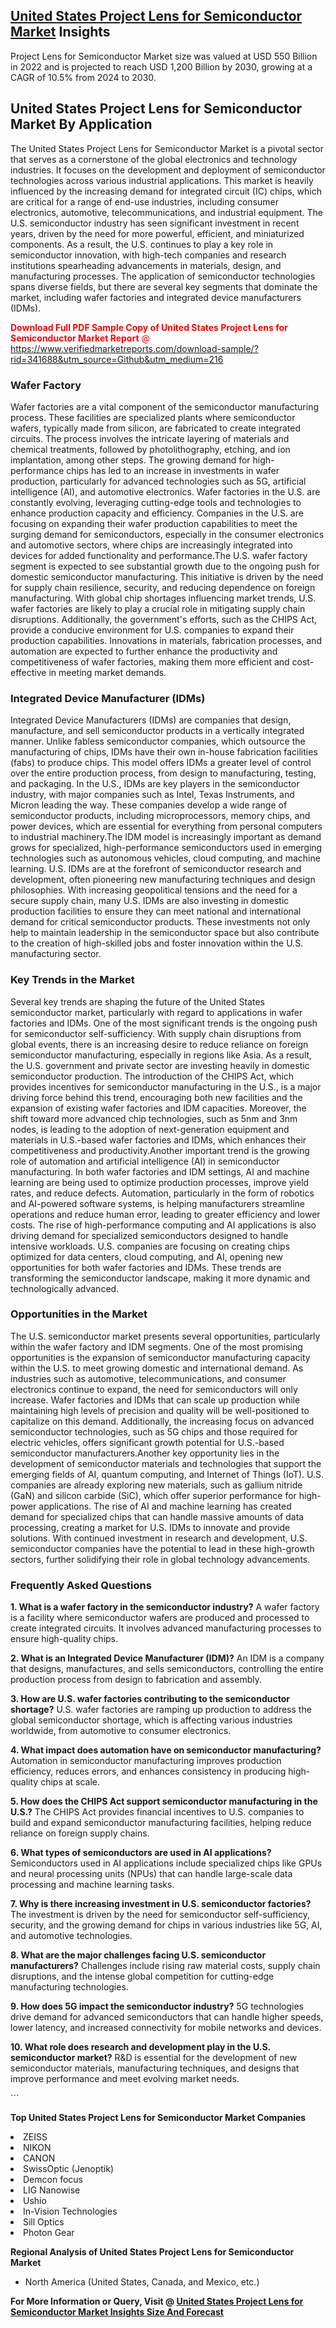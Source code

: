<h2><a href="https://www.verifiedmarketreports.com/download-sample/?rid=341688&amp;utm_source=Github&amp;utm_medium=216" target="_blank">United States Project Lens for Semiconductor Market</a> Insights</h2><p>Project Lens for Semiconductor Market size was valued at USD 550 Billion in 2022 and is projected to reach USD 1,200 Billion by 2030, growing at a CAGR of 10.5% from 2024 to 2030.</p><p><h2>United States Project Lens for Semiconductor Market By Application</h2><p>The United States Project Lens for Semiconductor Market is a pivotal sector that serves as a cornerstone of the global electronics and technology industries. It focuses on the development and deployment of semiconductor technologies across various industrial applications. This market is heavily influenced by the increasing demand for integrated circuit (IC) chips, which are critical for a range of end-use industries, including consumer electronics, automotive, telecommunications, and industrial equipment. The U.S. semiconductor industry has seen significant investment in recent years, driven by the need for more powerful, efficient, and miniaturized components. As a result, the U.S. continues to play a key role in semiconductor innovation, with high-tech companies and research institutions spearheading advancements in materials, design, and manufacturing processes. The application of semiconductor technologies spans diverse fields, but there are several key segments that dominate the market, including wafer factories and integrated device manufacturers (IDMs).<p><span class=""><span style="color: #ff0000;"><strong>Download Full PDF Sample Copy of United States Project Lens for Semiconductor Market Report</strong> @ </span><a href="https://www.verifiedmarketreports.com/download-sample/?rid=341688&amp;utm_source=Github&amp;utm_medium=216" target="_blank">https://www.verifiedmarketreports.com/download-sample/?rid=341688&amp;utm_source=Github&amp;utm_medium=216</a></span></p></p><h3>Wafer Factory</h3><p>Wafer factories are a vital component of the semiconductor manufacturing process. These facilities are specialized plants where semiconductor wafers, typically made from silicon, are fabricated to create integrated circuits. The process involves the intricate layering of materials and chemical treatments, followed by photolithography, etching, and ion implantation, among other steps. The growing demand for high-performance chips has led to an increase in investments in wafer production, particularly for advanced technologies such as 5G, artificial intelligence (AI), and automotive electronics. Wafer factories in the U.S. are constantly evolving, leveraging cutting-edge tools and technologies to enhance production capacity and efficiency. Companies in the U.S. are focusing on expanding their wafer production capabilities to meet the surging demand for semiconductors, especially in the consumer electronics and automotive sectors, where chips are increasingly integrated into devices for added functionality and performance.The U.S. wafer factory segment is expected to see substantial growth due to the ongoing push for domestic semiconductor manufacturing. This initiative is driven by the need for supply chain resilience, security, and reducing dependence on foreign manufacturing. With global chip shortages influencing market trends, U.S. wafer factories are likely to play a crucial role in mitigating supply chain disruptions. Additionally, the government's efforts, such as the CHIPS Act, provide a conducive environment for U.S. companies to expand their production capabilities. Innovations in materials, fabrication processes, and automation are expected to further enhance the productivity and competitiveness of wafer factories, making them more efficient and cost-effective in meeting market demands.<h3>Integrated Device Manufacturer (IDMs)</h3><p>Integrated Device Manufacturers (IDMs) are companies that design, manufacture, and sell semiconductor products in a vertically integrated manner. Unlike fabless semiconductor companies, which outsource the manufacturing of chips, IDMs have their own in-house fabrication facilities (fabs) to produce chips. This model offers IDMs a greater level of control over the entire production process, from design to manufacturing, testing, and packaging. In the U.S., IDMs are key players in the semiconductor industry, with major companies such as Intel, Texas Instruments, and Micron leading the way. These companies develop a wide range of semiconductor products, including microprocessors, memory chips, and power devices, which are essential for everything from personal computers to industrial machinery.The IDM model is increasingly important as demand grows for specialized, high-performance semiconductors used in emerging technologies such as autonomous vehicles, cloud computing, and machine learning. U.S. IDMs are at the forefront of semiconductor research and development, often pioneering new manufacturing techniques and design philosophies. With increasing geopolitical tensions and the need for a secure supply chain, many U.S. IDMs are also investing in domestic production facilities to ensure they can meet national and international demand for critical semiconductor products. These investments not only help to maintain leadership in the semiconductor space but also contribute to the creation of high-skilled jobs and foster innovation within the U.S. manufacturing sector.<h3>Key Trends in the Market</h3><p>Several key trends are shaping the future of the United States semiconductor market, particularly with regard to applications in wafer factories and IDMs. One of the most significant trends is the ongoing push for semiconductor self-sufficiency. With supply chain disruptions from global events, there is an increasing desire to reduce reliance on foreign semiconductor manufacturing, especially in regions like Asia. As a result, the U.S. government and private sector are investing heavily in domestic semiconductor production. The introduction of the CHIPS Act, which provides incentives for semiconductor manufacturing in the U.S., is a major driving force behind this trend, encouraging both new facilities and the expansion of existing wafer factories and IDM capacities. Moreover, the shift toward more advanced chip technologies, such as 5nm and 3nm nodes, is leading to the adoption of next-generation equipment and materials in U.S.-based wafer factories and IDMs, which enhances their competitiveness and productivity.Another important trend is the growing role of automation and artificial intelligence (AI) in semiconductor manufacturing. In both wafer factories and IDM settings, AI and machine learning are being used to optimize production processes, improve yield rates, and reduce defects. Automation, particularly in the form of robotics and AI-powered software systems, is helping manufacturers streamline operations and reduce human error, leading to greater efficiency and lower costs. The rise of high-performance computing and AI applications is also driving demand for specialized semiconductors designed to handle intensive workloads. U.S. companies are focusing on creating chips optimized for data centers, cloud computing, and AI, opening new opportunities for both wafer factories and IDMs. These trends are transforming the semiconductor landscape, making it more dynamic and technologically advanced.<h3>Opportunities in the Market</h3><p>The U.S. semiconductor market presents several opportunities, particularly within the wafer factory and IDM segments. One of the most promising opportunities is the expansion of semiconductor manufacturing capacity within the U.S. to meet growing domestic and international demand. As industries such as automotive, telecommunications, and consumer electronics continue to expand, the need for semiconductors will only increase. Wafer factories and IDMs that can scale up production while maintaining high levels of precision and quality will be well-positioned to capitalize on this demand. Additionally, the increasing focus on advanced semiconductor technologies, such as 5G chips and those required for electric vehicles, offers significant growth potential for U.S.-based semiconductor manufacturers.Another key opportunity lies in the development of semiconductor materials and technologies that support the emerging fields of AI, quantum computing, and Internet of Things (IoT). U.S. companies are already exploring new materials, such as gallium nitride (GaN) and silicon carbide (SiC), which offer superior performance for high-power applications. The rise of AI and machine learning has created demand for specialized chips that can handle massive amounts of data processing, creating a market for U.S. IDMs to innovate and provide solutions. With continued investment in research and development, U.S. semiconductor companies have the potential to lead in these high-growth sectors, further solidifying their role in global technology advancements.<h3>Frequently Asked Questions</h3><p><strong>1. What is a wafer factory in the semiconductor industry?</strong> A wafer factory is a facility where semiconductor wafers are produced and processed to create integrated circuits. It involves advanced manufacturing processes to ensure high-quality chips.</p><p><strong>2. What is an Integrated Device Manufacturer (IDM)?</strong> An IDM is a company that designs, manufactures, and sells semiconductors, controlling the entire production process from design to fabrication and assembly.</p><p><strong>3. How are U.S. wafer factories contributing to the semiconductor shortage?</strong> U.S. wafer factories are ramping up production to address the global semiconductor shortage, which is affecting various industries worldwide, from automotive to consumer electronics.</p><p><strong>4. What impact does automation have on semiconductor manufacturing?</strong> Automation in semiconductor manufacturing improves production efficiency, reduces errors, and enhances consistency in producing high-quality chips at scale.</p><p><strong>5. How does the CHIPS Act support semiconductor manufacturing in the U.S.?</strong> The CHIPS Act provides financial incentives to U.S. companies to build and expand semiconductor manufacturing facilities, helping reduce reliance on foreign supply chains.</p><p><strong>6. What types of semiconductors are used in AI applications?</strong> Semiconductors used in AI applications include specialized chips like GPUs and neural processing units (NPUs) that can handle large-scale data processing and machine learning tasks.</p><p><strong>7. Why is there increasing investment in U.S. semiconductor factories?</strong> The investment is driven by the need for semiconductor self-sufficiency, security, and the growing demand for chips in various industries like 5G, AI, and automotive technologies.</p><p><strong>8. What are the major challenges facing U.S. semiconductor manufacturers?</strong> Challenges include rising raw material costs, supply chain disruptions, and the intense global competition for cutting-edge manufacturing technologies.</p><p><strong>9. How does 5G impact the semiconductor industry?</strong> 5G technologies drive demand for advanced semiconductors that can handle higher speeds, lower latency, and increased connectivity for mobile networks and devices.</p><p><strong>10. What role does research and development play in the U.S. semiconductor market?</strong> R&D is essential for the development of new semiconductor materials, manufacturing techniques, and designs that improve performance and meet evolving market needs.</p>```</p><p><strong>Top United States Project Lens for Semiconductor Market Companies</strong></p><div data-test-id=""><p><li>ZEISS</li><li> NIKON</li><li> CANON</li><li> SwissOptic (Jenoptik)</li><li> Demcon focus</li><li> LIG Nanowise</li><li> Ushio</li><li> In-Vision Technologies</li><li> Sill Optics</li><li> Photon Gear</li></p><div><strong>Regional Analysis of&nbsp;United States Project Lens for Semiconductor Market</strong></div><ul><li dir="ltr"><p dir="ltr">North America&nbsp;(United States, Canada, and Mexico, etc.)</p></li></ul><p><strong>For More Information or Query, Visit @&nbsp;</strong><strong><a href="https://www.verifiedmarketreports.com/product/project-lens-for-semiconductor-market/?utm_source=Github&amp;utm_medium=216" target="_blank">United States Project Lens for Semiconductor Market Insights Size And Forecast</a></strong></p></div>
